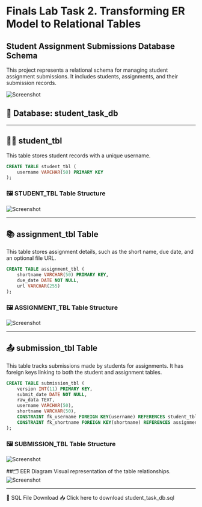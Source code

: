 # Finals Lab Task 2. Transforming ER Model to Relational Tables

## Student Assignment Submissions Database Schema
This project represents a relational schema for managing student assignment submissions.
It includes students, assignments, and their submission records.

![Screenshot](IMAGESS/eer%20company.png)


## 🧱 Database: student_task_db
---
## 👨‍🎓 student_tbl
This table stores student records with a unique username.

```sql
CREATE TABLE student_tbl (
    username VARCHAR(50) PRIMARY KEY
);
```
### 🖼️ STUDENT_TBL Table Structure
![Screenshot](IMAGESS/eer%20company.png)


---
## 📚 assignment_tbl Table
This table stores assignment details, such as the short name, due date, and an optional file URL.
```sql
CREATE TABLE assignment_tbl (
    shortname VARCHAR(50) PRIMARY KEY,
    due_date DATE NOT NULL,
    url VARCHAR(255)
);
```
### 🖼️ ASSIGNMENT_TBL Table Structure
![Screenshot](IMAGESS/eer%20company.png)

---
## 📤 submission_tbl Table
This table tracks submissions made by students for assignments.
It has foreign keys linking to both the student and assignment tables.

```sql
CREATE TABLE submission_tbl (
    version INT(11) PRIMARY KEY,
    submit_date DATE NOT NULL,
    raw_data TEXT,
    username VARCHAR(50),
    shortname VARCHAR(50),
    CONSTRAINT fk_username FOREIGN KEY(username) REFERENCES student_tbl(username),
    CONSTRAINT fk_shortname FOREIGN KEY(shortname) REFERENCES assignment_tbl(shortname)
);
```
### 🖼️ SUBMISSION_TBL Table Structure
![Screenshot](IMAGESS/eer%20company.png)



##🗂️ EER Diagram
Visual representation of the table relationships.
![Screenshot](IMAGESS/eer%20company.png)

---
💾 SQL File Download
📥 Click here to download student_task_db.sql
